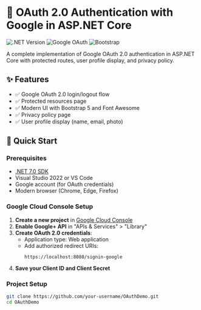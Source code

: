 # 🔐 OAuth 2.0 Authentication with Google in ASP.NET Core

![.NET Version](https://img.shields.io/badge/.NET-7.0-blueviolet)
![Google OAuth](https://img.shields.io/badge/OAuth-Google-red)
![Bootstrap](https://img.shields.io/badge/UI-Bootstrap%205-7952B3)

A complete implementation of Google OAuth 2.0 authentication in ASP.NET Core with protected routes, user profile display, and privacy policy.

## ✨ Features
- ✅ Google OAuth 2.0 login/logout flow
- ✅ Protected resources page
- ✅ Modern UI with Bootstrap 5 and Font Awesome
- ✅ Privacy policy page
- ✅ User profile display (name, email, photo)

## 🚀 Quick Start

### Prerequisites
- [.NET 7.0 SDK](https://dotnet.microsoft.com/download)
- Visual Studio 2022 or VS Code
- Google account (for OAuth credentials)
- Modern browser (Chrome, Edge, Firefox)

### Google Cloud Console Setup
1. **Create a new project** in [Google Cloud Console](https://console.cloud.google.com/)
2. **Enable Google+ API** in "APIs & Services" > "Library"
3. **Create OAuth 2.0 credentials**:
   - Application type: Web application
   - Add authorized redirect URIs:
     ```
     https://localhost:8080/signin-google
     ```
4. **Save your Client ID and Client Secret**

### Project Setup
```bash
git clone https://github.com/your-username/OAuthDemo.git
cd OAuthDemo
````
